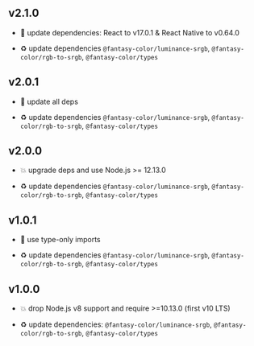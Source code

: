 ## v2.1.0

* 🌱 update dependencies: React to v17.0.1 & React Native to v0.64.0

* ♻️ update dependencies `@fantasy-color/luminance-srgb`, `@fantasy-color/rgb-to-srgb`, `@fantasy-color/types`

## v2.0.1

* 🐞 update all deps

* ♻️ update dependencies `@fantasy-color/luminance-srgb`, `@fantasy-color/rgb-to-srgb`, `@fantasy-color/types`

## v2.0.0

* 💥 upgrade deps and use Node.js >= 12.13.0

* ♻️ update dependencies `@fantasy-color/luminance-srgb`, `@fantasy-color/rgb-to-srgb`, `@fantasy-color/types`

## v1.0.1

* 🐞 use type-only imports

* ♻️ update dependencies `@fantasy-color/luminance-srgb`, `@fantasy-color/rgb-to-srgb`, `@fantasy-color/types`

## v1.0.0

* 💥 drop Node.js v8 support and require >=10.13.0 (first v10 LTS)

* ♻️ update dependencies: `@fantasy-color/luminance-srgb`, `@fantasy-color/rgb-to-srgb`, `@fantasy-color/types`
